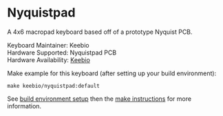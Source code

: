 Nyquistpad
==========

A 4x6 macropad keyboard based off of a prototype Nyquist PCB.

Keyboard Maintainer: Keebio  
Hardware Supported: Nyquistpad PCB  
Hardware Availability: [Keebio](https://keeb.io)

Make example for this keyboard (after setting up your build environment):

    make keebio/nyquistpad:default

See [build environment setup](https://docs.qmk.fm/#/getting_started_build_tools) then the [make instructions](https://docs.qmk.fm/#/getting_started_make_guide) for more information.
